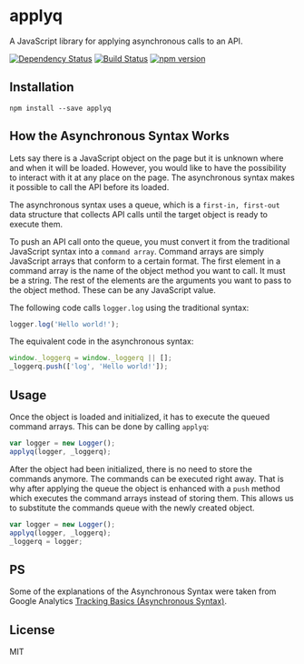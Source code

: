 # applyq

A JavaScript library for applying asynchronous calls to an API.

[![Dependency Status](https://david-dm.org/zkochan/applyq/status.svg?style=flat)](https://david-dm.org/zkochan/applyq)
[![Build Status](https://travis-ci.org/zkochan/applyq.svg?branch=master)](https://travis-ci.org/zkochan/applyq)
[![npm version](https://badge.fury.io/js/applyq.svg)](http://badge.fury.io/js/applyq)


## Installation
```
npm install --save applyq
```

## How the Asynchronous Syntax Works

Lets say there is a JavaScript object on the page but it is unknown where and when
it will be loaded. However, you would like to have the possibility to interact with
it at any place on the page. The asynchronous syntax makes it possible to call the
API before its loaded.

The asynchronous syntax uses a queue, which is a `first-in, first-out` data structure
that collects API calls until the target object is ready to execute them.

To push an API call onto the queue, you must convert it from the traditional
JavaScript syntax into a `command array`. Command arrays are simply JavaScript
arrays that conform to a certain format. The first element in a command array is
the name of the object method you want to call. It must be a string. The rest of
the elements are the arguments you want to pass to the object method. These can
be any JavaScript value.

The following code calls `logger.log` using the traditional syntax:

```js
logger.log('Hello world!');
```

The equivalent code in the asynchronous syntax:

```js
window._loggerq = window._loggerq || [];
_loggerq.push(['log', 'Hello world!']);
```


## Usage

Once the object is loaded and initialized, it has to execute the queued command
arrays. This can be done by calling `applyq`:

```js
var logger = new Logger();
applyq(logger, _loggerq);
```

After the object had been initialized, there is no need to store the commands
anymore. The commands can be executed right away. That is why after applying the
queue the object is enhanced with a `push` method which executes the command arrays
instead of storing them. This allows us to substitute the commands queue with the
newly created object.

```js
var logger = new Logger();
applyq(logger, _loggerq);
_loggerq = logger;
```


## PS

Some of the explanations of the Asynchronous Syntax were taken from Google
Analytics [Tracking Basics (Asynchronous Syntax)][tracking-basics].


## License

MIT


[tracking-basics]: https://developers.google.com/analytics/devguides/collection/gajs/?csw=1
